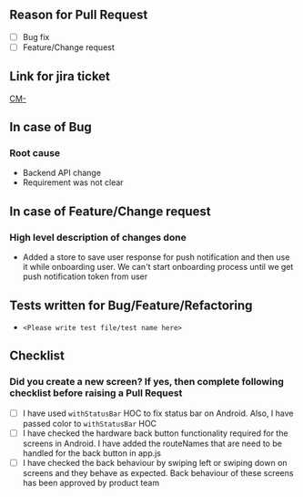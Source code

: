 ## Reason for Pull Request

- [ ] Bug fix
- [ ] Feature/Change request

## Link for jira ticket
[CM-](http://evernym.atlassian.net/browse/CM-)

## In case of Bug

### Root cause

- Backend API change
- Requirement was not clear

## In case of Feature/Change request

### High level description of changes done

- Added a store to save user response for push notification and then use it while onboarding user. We can't start onboarding process until we get push notification token from user

## Tests written for Bug/Feature/Refactoring

- `<Please write test file/test name here>`

## Checklist

### Did you create a new screen? If yes, then complete following checklist before raising a Pull Request

- [ ] I have used `withStatusBar` HOC to fix status bar on Android. Also, I have passed color to `withStatusBar` HOC
- [ ] I have checked the hardware back button functionality required for the screens in Android. I have added the routeNames that are need to be handled for the back button in app.js
- [ ] I have checked the back behaviour by swiping left or swiping down on screens and they behave as expected. Back behaviour of these screens has been approved by product team